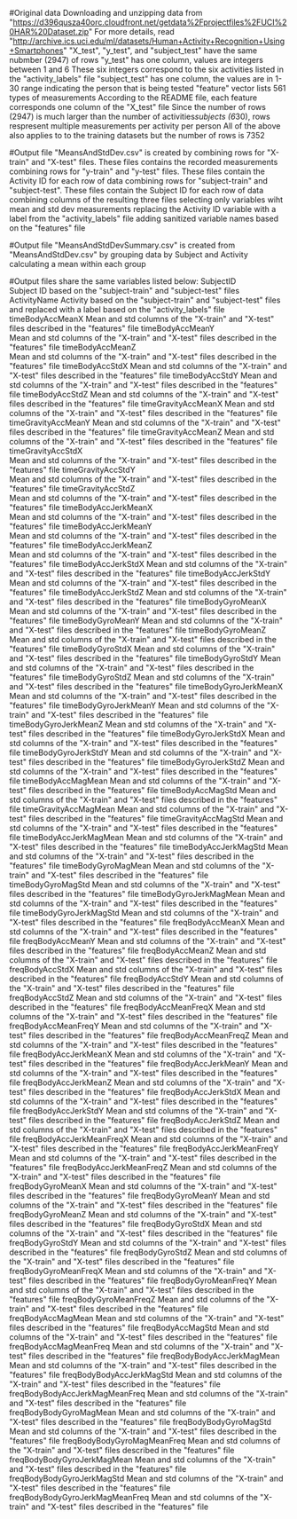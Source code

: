 #Original data
 Downloading and unzipping data from "https://d396qusza40orc.cloudfront.net/getdata%2Fprojectfiles%2FUCI%20HAR%20Dataset.zip" 
 For more details, read "http://archive.ics.uci.edu/ml/datasets/Human+Activity+Recognition+Using+Smartphones"
 "X_test", "y_test", and "subject_test" have the same nubmber (2947) of rows
 "y_test" has one column, values are integers between 1 and 6
 These six integers correspond to the six activities listed in the "activity_labels" file
 "subject_test" has one column, the values are in 1-30 range indicating the person that is being tested
 "feature" vector lists 561 types of measurements
 According to the README file, each feature corresponds one column of the "X_test" file
 Since the number of rows (2947) is much larger than the number of activities*subjects (6*30), rows respresent multiple measurements per activity per person
 All of the above also applies to to the training datasets but the number of rows is 7352


#Output file "MeansAndStdDev.csv" is created by
 combining rows for "X-train" and "X-test" files. These files contains the recorded measurements
 combining rows for "y-train" and "y-test" files. These files contain the Activity ID for each row of data
 combining rows for "subject-train" and "subject-test". These files contain the Subject ID for each row of data
 combining columns of the resulting three files
 selecting only variables wiht mean and std dev measurements
 replacing the Activity ID variable with a label from the "activity_labels" file
 adding sanitized variable names based on the "features" file 

#Output file "MeansAndStdDevSummary.csv" is created from "MeansAndStdDev.csv" by
 grouping data by Subject and Activity 
 calculating a mean within each group

#Output files share the same variables listed below:
SubjectID	
 Subject ID based on the "subject-train" and "subject-test" files
ActivityName
 Activity based on the "subject-train" and "subject-test" files and replaced with a label based on the "activity_labels" file
timeBodyAccMeanX 
 Mean and std columns of the "X-train" and "X-test" files described in the "features" file
timeBodyAccMeanY	
 Mean and std columns of the "X-train" and "X-test" files described in the "features" file
timeBodyAccMeanZ	
 Mean and std columns of the "X-train" and "X-test" files described in the "features" file
timeBodyAccStdX	
 Mean and std columns of the "X-train" and "X-test" files described in the "features" file
timeBodyAccStdY	
 Mean and std columns of the "X-train" and "X-test" files described in the "features" file
timeBodyAccStdZ	
 Mean and std columns of the "X-train" and "X-test" files described in the "features" file
timeGravityAccMeanX	
 Mean and std columns of the "X-train" and "X-test" files described in the "features" file
timeGravityAccMeanY	
 Mean and std columns of the "X-train" and "X-test" files described in the "features" file
timeGravityAccMeanZ	
 Mean and std columns of the "X-train" and "X-test" files described in the "features" file
timeGravityAccStdX	
 Mean and std columns of the "X-train" and "X-test" files described in the "features" file
timeGravityAccStdY	
 Mean and std columns of the "X-train" and "X-test" files described in the "features" file
timeGravityAccStdZ	
 Mean and std columns of the "X-train" and "X-test" files described in the "features" file
timeBodyAccJerkMeanX	
 Mean and std columns of the "X-train" and "X-test" files described in the "features" file
timeBodyAccJerkMeanY	
 Mean and std columns of the "X-train" and "X-test" files described in the "features" file
timeBodyAccJerkMeanZ	
 Mean and std columns of the "X-train" and "X-test" files described in the "features" file
timeBodyAccJerkStdX	
 Mean and std columns of the "X-train" and "X-test" files described in the "features" file
timeBodyAccJerkStdY	
 Mean and std columns of the "X-train" and "X-test" files described in the "features" file
timeBodyAccJerkStdZ	
 Mean and std columns of the "X-train" and "X-test" files described in the "features" file
timeBodyGyroMeanX	
 Mean and std columns of the "X-train" and "X-test" files described in the "features" file
timeBodyGyroMeanY
 Mean and std columns of the "X-train" and "X-test" files described in the "features" file
timeBodyGyroMeanZ
 Mean and std columns of the "X-train" and "X-test" files described in the "features" file
timeBodyGyroStdX
 Mean and std columns of the "X-train" and "X-test" files described in the "features" file
timeBodyGyroStdY
 Mean and std columns of the "X-train" and "X-test" files described in the "features" file
timeBodyGyroStdZ
 Mean and std columns of the "X-train" and "X-test" files described in the "features" file
timeBodyGyroJerkMeanX
 Mean and std columns of the "X-train" and "X-test" files described in the "features" file
timeBodyGyroJerkMeanY
 Mean and std columns of the "X-train" and "X-test" files described in the "features" file
timeBodyGyroJerkMeanZ
 Mean and std columns of the "X-train" and "X-test" files described in the "features" file
timeBodyGyroJerkStdX
 Mean and std columns of the "X-train" and "X-test" files described in the "features" file
timeBodyGyroJerkStdY
 Mean and std columns of the "X-train" and "X-test" files described in the "features" file
timeBodyGyroJerkStdZ
 Mean and std columns of the "X-train" and "X-test" files described in the "features" file
timeBodyAccMagMean
 Mean and std columns of the "X-train" and "X-test" files described in the "features" file
timeBodyAccMagStd
 Mean and std columns of the "X-train" and "X-test" files described in the "features" file
timeGravityAccMagMean
 Mean and std columns of the "X-train" and "X-test" files described in the "features" file
timeGravityAccMagStd
 Mean and std columns of the "X-train" and "X-test" files described in the "features" file
timeBodyAccJerkMagMean
 Mean and std columns of the "X-train" and "X-test" files described in the "features" file
timeBodyAccJerkMagStd
 Mean and std columns of the "X-train" and "X-test" files described in the "features" file
timeBodyGyroMagMean
 Mean and std columns of the "X-train" and "X-test" files described in the "features" file
timeBodyGyroMagStd
 Mean and std columns of the "X-train" and "X-test" files described in the "features" file
timeBodyGyroJerkMagMean
 Mean and std columns of the "X-train" and "X-test" files described in the "features" file
timeBodyGyroJerkMagStd
 Mean and std columns of the "X-train" and "X-test" files described in the "features" file
freqBodyAccMeanX
 Mean and std columns of the "X-train" and "X-test" files described in the "features" file
freqBodyAccMeanY
 Mean and std columns of the "X-train" and "X-test" files described in the "features" file
freqBodyAccMeanZ
 Mean and std columns of the "X-train" and "X-test" files described in the "features" file
freqBodyAccStdX
 Mean and std columns of the "X-train" and "X-test" files described in the "features" file
freqBodyAccStdY
 Mean and std columns of the "X-train" and "X-test" files described in the "features" file
freqBodyAccStdZ
 Mean and std columns of the "X-train" and "X-test" files described in the "features" file
freqBodyAccMeanFreqX
 Mean and std columns of the "X-train" and "X-test" files described in the "features" file
freqBodyAccMeanFreqY
 Mean and std columns of the "X-train" and "X-test" files described in the "features" file
freqBodyAccMeanFreqZ
 Mean and std columns of the "X-train" and "X-test" files described in the "features" file
freqBodyAccJerkMeanX
 Mean and std columns of the "X-train" and "X-test" files described in the "features" file
freqBodyAccJerkMeanY
 Mean and std columns of the "X-train" and "X-test" files described in the "features" file
freqBodyAccJerkMeanZ
 Mean and std columns of the "X-train" and "X-test" files described in the "features" file
freqBodyAccJerkStdX
 Mean and std columns of the "X-train" and "X-test" files described in the "features" file
freqBodyAccJerkStdY
 Mean and std columns of the "X-train" and "X-test" files described in the "features" file
freqBodyAccJerkStdZ
 Mean and std columns of the "X-train" and "X-test" files described in the "features" file
freqBodyAccJerkMeanFreqX
 Mean and std columns of the "X-train" and "X-test" files described in the "features" file
freqBodyAccJerkMeanFreqY
 Mean and std columns of the "X-train" and "X-test" files described in the "features" file
freqBodyAccJerkMeanFreqZ
 Mean and std columns of the "X-train" and "X-test" files described in the "features" file
freqBodyGyroMeanX
 Mean and std columns of the "X-train" and "X-test" files described in the "features" file
freqBodyGyroMeanY
 Mean and std columns of the "X-train" and "X-test" files described in the "features" file
freqBodyGyroMeanZ
 Mean and std columns of the "X-train" and "X-test" files described in the "features" file
freqBodyGyroStdX
 Mean and std columns of the "X-train" and "X-test" files described in the "features" file
freqBodyGyroStdY
 Mean and std columns of the "X-train" and "X-test" files described in the "features" file
freqBodyGyroStdZ
 Mean and std columns of the "X-train" and "X-test" files described in the "features" file
freqBodyGyroMeanFreqX
 Mean and std columns of the "X-train" and "X-test" files described in the "features" file
freqBodyGyroMeanFreqY
 Mean and std columns of the "X-train" and "X-test" files described in the "features" file
freqBodyGyroMeanFreqZ
 Mean and std columns of the "X-train" and "X-test" files described in the "features" file
freqBodyAccMagMean
 Mean and std columns of the "X-train" and "X-test" files described in the "features" file
freqBodyAccMagStd
 Mean and std columns of the "X-train" and "X-test" files described in the "features" file
freqBodyAccMagMeanFreq
 Mean and std columns of the "X-train" and "X-test" files described in the "features" file
freqBodyBodyAccJerkMagMean
 Mean and std columns of the "X-train" and "X-test" files described in the "features" file
freqBodyBodyAccJerkMagStd
 Mean and std columns of the "X-train" and "X-test" files described in the "features" file
freqBodyBodyAccJerkMagMeanFreq
 Mean and std columns of the "X-train" and "X-test" files described in the "features" file
freqBodyBodyGyroMagMean
 Mean and std columns of the "X-train" and "X-test" files described in the "features" file
freqBodyBodyGyroMagStd
 Mean and std columns of the "X-train" and "X-test" files described in the "features" file
freqBodyBodyGyroMagMeanFreq
 Mean and std columns of the "X-train" and "X-test" files described in the "features" file
freqBodyBodyGyroJerkMagMean
 Mean and std columns of the "X-train" and "X-test" files described in the "features" file
freqBodyBodyGyroJerkMagStd
 Mean and std columns of the "X-train" and "X-test" files described in the "features" file
freqBodyBodyGyroJerkMagMeanFreq
 Mean and std columns of the "X-train" and "X-test" files described in the "features" file